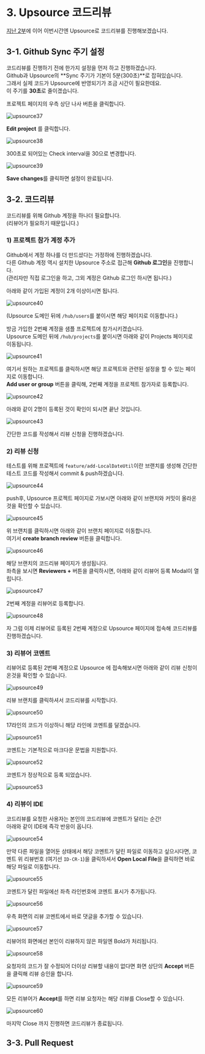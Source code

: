 # 3. Upsource 코드리뷰

[지난 2부](http://jojoldu.tistory.com/257)에 이어 이번시간엔 Upsource로 코드리뷰를 진행해보겠습니다.  

## 3-1. Github Sync 주기 설정

코드리뷰를 진행하기 전에 한가지 설정을 먼저 하고 진행하겠습니다.  
Github과 Upsource의 **Sync 주기가 기본이 5분(300초)**로 잡혀있습니다.  
그래서 실제 코드가 Upsource에 반영되기가 조금 시간이 필요한데요.  
이 주기를 **30초**로 줄이겠습니다.  
  
프로젝트 페이지의 우측 상단 나사 버튼을 클릭합니다.

![upsource37](../images/upsource37.png)

**Edit project** 를 클릭합니다.

![upsource38](../images/upsource38.png)

300초로 되어있는 Check interval을 30으로 변경합니다.

![upsource39](../images/upsource39.png)

**Save changes**를 클릭하면 설정이 완료됩니다.

## 3-2. 코드리뷰 

코드리뷰를 위해 Github 계정을 하나더 필요합니다.  
(리뷰어가 필요하기 때문입니다.)  
  
### 1) 프로젝트 참가 계정 추가

Github에서 계정 하나를 더 만드셨다는 가정하에 진행하겠습니다.  
다른 Github 계정 역시 설치한 Upsource 주소로 접근해 **Github 로그인**을 진행합니다.  
(관리자만 직접 로그인을 하고, 그외 계정은 Github 로그인 하시면 됩니다.)  
  
아래와 같이 가입된 계정이 2개 이상이시면 됩니다.

![upsource40](../images/upsource40.png)

(Upsource 도메인 뒤에 ```/hub/users```를 붙이시면 해당 페이지로 이동합니다.)  

방금 가입한 2번째 계정을 샘플 프로젝트에 참가시키겠습니다.  
Upsource 도메인 뒤에 ```/hub/projects```를 붙이시면 아래와 같이 Projects 페이지로 이동됩니다.

![upsource41](../images/upsource41.png)

여기서 원하는 프로젝트를 클릭하시면 해당 프로젝트와 관련된 설정을 할 수 있는 페이지로 이동합니다.  
**Add user or group** 버튼을 클릭해, 2번째 계정을 프로젝트 참가자로 등록합니다.

![upsource42](../images/upsource42.png)

아래와 같이 2명이 등록된 것이 확인이 되시면 끝난 것입니다.

![upsource43](../images/upsource43.png)

간단한 코드를 작성해서 리뷰 신청을 진행하겠습니다.

### 2) 리뷰 신청 

테스트를 위해 프로젝트에 ```feature/add-LocalDateUtil```이란 브랜치를 생성해 간단한 테스트 코드를 작성해서 commit & push하겠습니다.

![upsource44](../images/upsource44.png)

push후, Upsource 프로젝트 페이지로 가보시면 아래와 같이 브랜치와 커밋이 올라온 것을 확인할 수 있습니다.

![upsource45](../images/upsource45.png)

위 브랜치를 클릭하시면 아래와 같이 브랜치 페이지로 이동합니다.  
여기서 **create branch review** 버튼을 클릭합니다.

![upsource46](../images/upsource46.png)

해당 브랜치의 코드리뷰 페이지가 생성됩니다.  
좌측을 보시면 **Reviewers +** 버튼을 클릭하시면, 아래와 같이 리뷰어 등록 Modal이 열립니다.  

![upsource47](../images/upsource47.png)

2번째 계정을 리뷰어로 등록합니다.

![upsource48](../images/upsource48.png)

자 그럼 이제 리뷰어로 등록된 2번째 계정으로 Upsource 페이지에 접속해 코드리뷰를 진행하겠습니다.

### 3) 리뷰어 코멘트

리뷰어로 등록된 2번째 계정으로 Upsource 에 접속해보시면 아래와 같이 리뷰 신청이 온것을 확인할 수 있습니다.

![upsource49](../images/upsource49.png)

리뷰 브랜치를 클릭하셔서 코드리뷰를 시작합니다.  

![upsource50](../images/upsource50.png)

17라인의 코드가 이상하니 해당 라인에 코멘트를 달겠습니다.

![upsource51](../images/upsource51.png)

코멘트는 기본적으로 마크다운 문법을 지원합니다.

![upsource52](../images/upsource52.png)

코멘트가 정상적으로 등록 되었습니다.

![upsource53](../images/upsource53.png)

### 4) 리뷰이 IDE

코드리뷰를 요청한 사용자는 본인의 코드리뷰에 코멘트가 달리는 순간!  
아래와 같이 IDE에 즉각 반응이 옵니다.

![upsource54](../images/upsource54.png)

만약 다른 파일을 열어둔 상태에서 해당 코멘트가 달린 파일로 이동하고 싶으시다면, 코멘트 위 리뷰번호 (여기선 ```ID-CR-1```)을 클릭하셔서 **Open Local File**을 클릭하면 바로 해당 파일로 이동합니다.

![upsource55](../images/upsource55.png)

코멘트가 달린 파일에선 좌측 라인번호에 코멘트 표시가 추가됩니다.

![upsource56](../images/upsource56.png)

우측 화면의 리뷰 코멘트에서 바로 댓글을 추가할 수 있습니다.

![upsource57](../images/upsource57.png)

리뷰어의 화면에선 본인이 리뷰하지 않은 파일엔 Bold가 처리됩니다.

![upsource58](../images/upsource58.png)

요청자의 코드가 잘 수정되어 더이상 리뷰할 내용이 없다면 화면 상단의 **Accept** 버튼을 클릭해 리뷰 승인을 합니다.

![upsource59](../images/upsource59.png)

모든 리뷰어가 **Accept**를 하면 리뷰 요청자는 해당 리뷰를 Close할 수 있습니다.  

![upsource60](../images/upsource60.png)

마지막 Close 까지 진행하면 코드리뷰가 종료됩니다.

## 3-3. Pull Request





